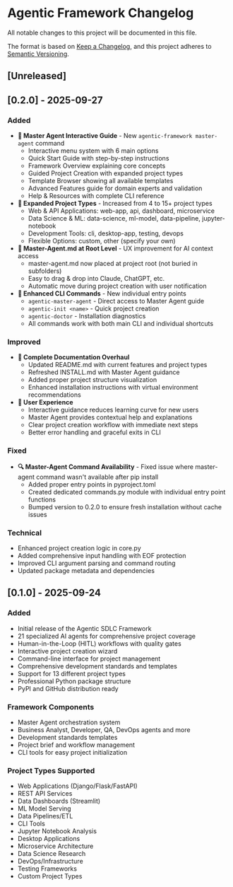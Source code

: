 # Agentic Framework Changelog

All notable changes to this project will be documented in this file.

The format is based on [Keep a Changelog](https://keepachangelog.com/en/1.0.0/),
and this project adheres to [Semantic Versioning](https://semver.org/spec/v2.0.0.html).

## [Unreleased]

## [0.2.0] - 2025-09-27

### Added
- **🤖 Master Agent Interactive Guide** - New `agentic-framework master-agent` command
  - Interactive menu system with 6 main options
  - Quick Start Guide with step-by-step instructions
  - Framework Overview explaining core concepts
  - Guided Project Creation with expanded project types
  - Template Browser showing all available templates
  - Advanced Features guide for domain experts and validation
  - Help & Resources with complete CLI reference
- **📁 Expanded Project Types** - Increased from 4 to 15+ project types
  - Web & API Applications: web-app, api, dashboard, microservice
  - Data Science & ML: data-science, ml-model, data-pipeline, jupyter-notebook
  - Development Tools: cli, desktop-app, testing, devops
  - Flexible Options: custom, other (specify your own)
- **🎯 Master-Agent.md at Root Level** - UX improvement for AI context access
  - master-agent.md now placed at project root (not buried in subfolders)
  - Easy to drag & drop into Claude, ChatGPT, etc.
  - Automatic move during project creation with user notification
- **🔧 Enhanced CLI Commands** - New individual entry points
  - `agentic-master-agent` - Direct access to Master Agent guide
  - `agentic-init <name>` - Quick project creation
  - `agentic-doctor` - Installation diagnostics
  - All commands work with both main CLI and individual shortcuts

### Improved
- **📖 Complete Documentation Overhaul**
  - Updated README.md with current features and project types
  - Refreshed INSTALL.md with Master Agent guidance
  - Added proper project structure visualization
  - Enhanced installation instructions with virtual environment recommendations
- **🚀 User Experience**
  - Interactive guidance reduces learning curve for new users
  - Master Agent provides contextual help and explanations
  - Clear project creation workflow with immediate next steps
  - Better error handling and graceful exits in CLI

### Fixed
- **🔍 Master-Agent Command Availability** - Fixed issue where master-agent command wasn't available after pip install
  - Added proper entry points in pyproject.toml
  - Created dedicated commands.py module with individual entry point functions
  - Bumped version to 0.2.0 to ensure fresh installation without cache issues

### Technical
- Enhanced project creation logic in core.py
- Added comprehensive input handling with EOF protection
- Improved CLI argument parsing and command routing
- Updated package metadata and dependencies

## [0.1.0] - 2025-09-24

### Added
- Initial release of the Agentic SDLC Framework
- 21 specialized AI agents for comprehensive project coverage
- Human-in-the-Loop (HITL) workflows with quality gates
- Interactive project creation wizard
- Command-line interface for project management
- Comprehensive development standards and templates
- Support for 13 different project types
- Professional Python package structure
- PyPI and GitHub distribution ready

### Framework Components
- Master Agent orchestration system
- Business Analyst, Developer, QA, DevOps agents and more
- Development standards templates
- Project brief and workflow management
- CLI tools for easy project initialization

### Project Types Supported
- Web Applications (Django/Flask/FastAPI)
- REST API Services
- Data Dashboards (Streamlit)
- ML Model Serving
- Data Pipelines/ETL
- CLI Tools
- Jupyter Notebook Analysis
- Desktop Applications
- Microservice Architecture
- Data Science Research
- DevOps/Infrastructure
- Testing Frameworks
- Custom Project Types